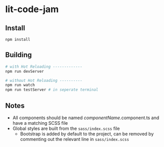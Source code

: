 # lit-code-jam

## Install

```
npm install
```

## Building

```bash
# with Hot Reloading -------------
npm run devServer

# without Hot Reloading ----------
npm run watch
npm run testServer # in seperate terminal

```

## Notes
* All components should be named _componentName_.component.ts and have a matching SCSS file
* Global styles are built from the `sass/index.scss` file
  * Bootstrap is added by default to the project, can be removed by commenting out the relevant line in `sass/index.scss`
